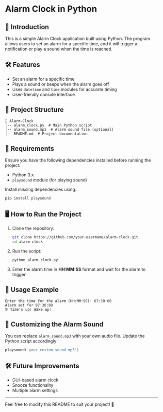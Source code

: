 # Alarm Clock in Python

## 📌 Introduction
This is a simple Alarm Clock application built using Python. The program allows users to set an alarm for a specific time, and it will trigger a notification or play a sound when the time is reached.

## 🛠 Features
- Set an alarm for a specific time
- Plays a sound or beeps when the alarm goes off
- Uses `datetime` and `time` modules for accurate timing
- User-friendly console interface

## 📂 Project Structure
```
📁 Alarm-Clock
│-- alarm_clock.py  # Main Python script
│-- alarm_sound.mp3  # Alarm sound file (optional)
│-- README.md  # Project documentation
```

## 🚀 Requirements
Ensure you have the following dependencies installed before running the project:

- Python 3.x
- `playsound` module (for playing sound)

Install missing dependencies using:
```sh
pip install playsound
```

## 🖥 How to Run the Project
1. Clone the repository:
   ```sh
   git clone https://github.com/your-username/alarm-clock.git
   cd alarm-clock
   ```
2. Run the script:
   ```sh
   python alarm_clock.py
   ```
3. Enter the alarm time in **HH:MM:SS** format and wait for the alarm to trigger.

## 📝 Usage Example
```
Enter the time for the alarm (HH:MM:SS): 07:30:00
Alarm set for 07:30:00
⏰ Time's up! Wake up!
```

## 🎵 Customizing the Alarm Sound
You can replace `alarm_sound.mp3` with your own audio file. Update the Python script accordingly:
```python
playsound('your_custom_sound.mp3')
```

## 🛠 Future Improvements
- GUI-based alarm clock
- Snooze functionality
- Multiple alarm settings


---
Feel free to modify this README to suit your project! 🚀

